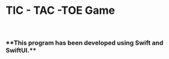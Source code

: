 <h1>TIC - TAC -TOE Game</h1>
<br>
</bold>
<h3>**This program has been developed using Swift and SwiftUI.**
